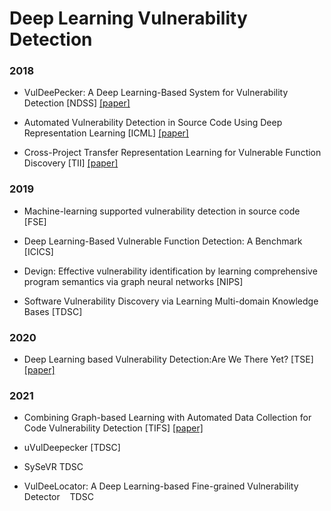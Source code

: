 # Deep Learning Vulnerability Detection

### 2018

+ VulDeePecker: A Deep Learning-Based System for Vulnerability Detection [NDSS] [[paper]](https://arxiv.org/pdf/1801.01681.pdf)

+ Automated Vulnerability Detection in Source Code Using Deep Representation Learning [ICML] [[paper]](https://arxiv.org/pdf/1807.04320.pdf)

+ Cross-Project Transfer Representation Learning for Vulnerable Function Discovery [TII] [[paper]](https://ieeexplore.ieee.org/stamp/stamp.jsp?tp=&arnumber=8329207)

### 2019

+ Machine-learning supported vulnerability detection in source code [FSE]

+ Deep Learning-Based Vulnerable Function Detection: A Benchmark [ICICS]

+ Devign: Effective vulnerability identification by learning comprehensive program semantics via graph neural networks [NIPS]

+ Software Vulnerability Discovery via Learning Multi-domain Knowledge Bases [TDSC]

### 2020

+ Deep Learning based Vulnerability Detection:Are We There Yet? [TSE] [[paper]](https://arxiv.org/pdf/2009.07235.pdf)

### 2021

+ Combining Graph-based Learning with Automated Data Collection for Code Vulnerability Detection [TIFS] [[paper]](https://eprints.whiterose.ac.uk/168594/16/TIFS_2021.pdf)

+ uVulDeepecker [TDSC] 

+ SySeVR TDSC

+ VulDeeLocator: A Deep Learning-based Fine-grained Vulnerability Detector    TDSC

